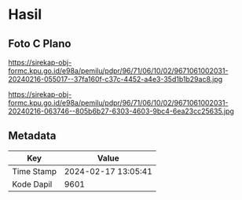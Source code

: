 # Hasil

## Foto C Plano

https://sirekap-obj-formc.kpu.go.id/e98a/pemilu/pdpr/96/71/06/10/02/9671061002031-20240216-055017--37fa160f-c37c-4452-a4e3-35d1b1b29ac8.jpg

https://sirekap-obj-formc.kpu.go.id/e98a/pemilu/pdpr/96/71/06/10/02/9671061002031-20240216-063746--805b6b27-6303-4603-9bc4-6ea23cc25635.jpg


## Metadata

| Key        | Value               |
| ---------- | ------------------- |
| Time Stamp | 2024-02-17 13:05:41 |
| Kode Dapil | 9601                |



